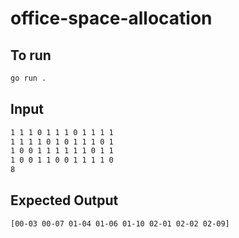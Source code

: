 # office-space-allocation

## To run

```bash
go run .
```

## Input

```bash
1 1 1 0 1 1 1 0 1 1 1 1
1 1 1 1 0 1 0 1 1 1 0 1
1 0 0 1 1 1 1 1 1 0 1 1
1 0 0 1 1 0 0 1 1 1 1 0
8
```

## Expected Output

```bash
[00-03 00-07 01-04 01-06 01-10 02-01 02-02 02-09]
```
